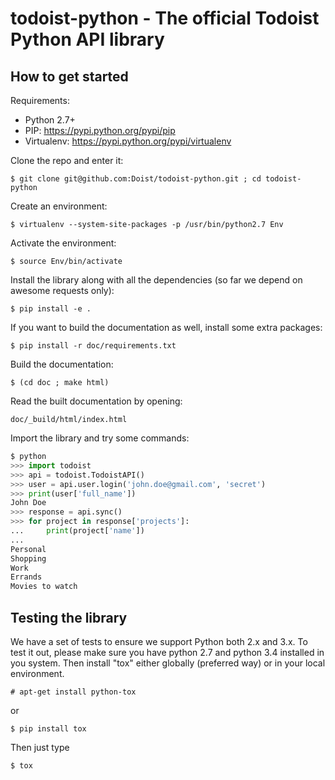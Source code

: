# todoist-python - The official Todoist Python API library

## How to get started

Requirements:

* Python 2.7+
* PIP: https://pypi.python.org/pypi/pip
* Virtualenv: https://pypi.python.org/pypi/virtualenv

Clone the repo and enter it:

    $ git clone git@github.com:Doist/todoist-python.git ; cd todoist-python

Create an environment:

    $ virtualenv --system-site-packages -p /usr/bin/python2.7 Env

Activate the environment:

    $ source Env/bin/activate

Install the library along with all the dependencies (so far we depend on awesome
requests only):


    $ pip install -e .


If you want to build the documentation as well, install some extra packages:

    $ pip install -r doc/requirements.txt

Build the documentation:

    $ (cd doc ; make html)

Read the built documentation by opening:

    doc/_build/html/index.html

Import the library and try some commands:

```python
$ python
>>> import todoist
>>> api = todoist.TodoistAPI()
>>> user = api.user.login('john.doe@gmail.com', 'secret')
>>> print(user['full_name'])
John Doe
>>> response = api.sync()
>>> for project in response['projects']:
...     print(project['name'])
...
Personal
Shopping
Work
Errands
Movies to watch
```


## Testing the library

We have a set of tests to ensure we support Python both 2.x and 3.x.  To test
it out, please make sure you have python 2.7 and python 3.4 installed in you
system. Then install "tox" either globally (preferred way) or in your local
environment.

    # apt-get install python-tox

or

    $ pip install tox

Then just type

    $ tox
